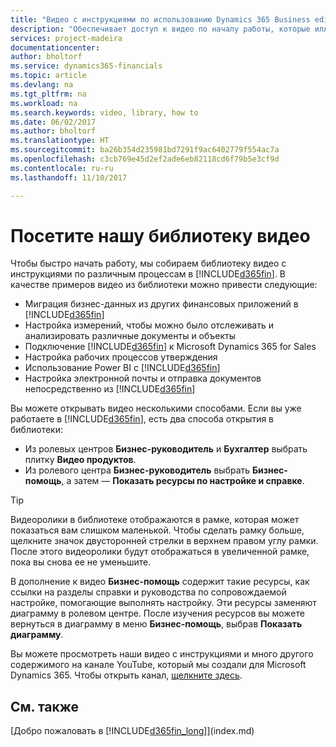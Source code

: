 ```yaml
---
title: "Видео с инструкциями по использованию Dynamics 365 Business edition | Microsoft Docs"
description: "Обеспечивает доступ к видео по началу работы, которые иллюстрируют выполнение типовых задач."
services: project-madeira
documentationcenter: 
author: bholtorf
ms.service: dynamics365-financials
ms.topic: article
ms.devlang: na
ms.tgt_pltfrm: na
ms.workload: na
ms.search.keywords: video, library, how to
ms.date: 06/02/2017
ms.author: bholtorf
ms.translationtype: HT
ms.sourcegitcommit: ba26b354d235981bd7291f9ac6402779f554ac7a
ms.openlocfilehash: c3cb769e45d2ef2ade6eb82118cd6f79b5e3cf9d
ms.contentlocale: ru-ru
ms.lasthandoff: 11/10/2017

---
```

# <a name="visit-our-video-library"></a>Посетите нашу библиотеку видео
Чтобы быстро начать работу, мы собираем библиотеку видео с инструкциями по различным процессам в [!INCLUDE[d365fin](includes/d365fin_md.md)]. В качестве примеров видео из библиотеки можно привести следующие:  

* Миграция бизнес-данных из других финансовых приложений в [!INCLUDE[d365fin](includes/d365fin_md.md)]  
* Настройка измерений, чтобы можно было отслеживать и анализировать различные документы и объекты
* Подключение [!INCLUDE[d365fin](includes/d365fin_md.md)] к Microsoft Dynamics 365 for Sales
* Настройка рабочих процессов утверждения  
* Использование Power BI с [!INCLUDE[d365fin](includes/d365fin_md.md)]  
* Настройка электронной почты и отправка документов непосредственно из [!INCLUDE[d365fin](includes/d365fin_md.md)]  

Вы можете открывать видео несколькими способами. Если вы уже работаете в [!INCLUDE[d365fin](includes/d365fin_md.md)], есть два способа открытия в библиотеки:

* Из ролевых центров **Бизнес-руководитель** и **Бухгалтер** выбрать плитку **Видео продуктов**.  
* Из ролевого центра **Бизнес-руководитель** выбрать **Бизнес-помощь**, а затем — **Показать ресурсы по настройке и справке**.  

> [!Tip]  
> Видеоролики в библиотеке отображаются в рамке, которая может показаться вам слишком маленькой. Чтобы сделать рамку больше, щелкните значок двусторонней стрелки в верхнем правом углу рамки. После этого видеоролики будут отображаться в увеличенной рамке, пока вы снова ее не уменьшите.  

В дополнение к видео **Бизнес-помощь** содержит такие ресурсы, как ссылки на разделы справки и руководства по сопровождаемой настройке, помогающие выполнять настройку. Эти ресурсы заменяют диаграмму в ролевом центре. После изучения ресурсов вы можете вернуться в диаграмму в меню **Бизнес-помощь**, выбрав **Показать диаграмму**.  
  
Вы можете просмотреть наши видео с инструкциями и много другого содержимого на канале YouTube, который мы создали для Microsoft Dynamics 365. Чтобы открыть канал, [щелкните здесь](https://go.microsoft.com/fwlink/?linkid=851533).

## <a name="see-also"></a>См. также
[Добро пожаловать в [!INCLUDE[d365fin_long](includes/d365fin_long_md.md)]](index.md)

